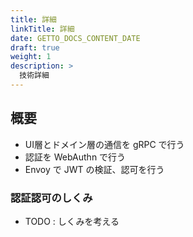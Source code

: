 ```yaml
---
title: 詳細
linkTitle: 詳細
date: GETTO_DOCS_CONTENT_DATE
draft: true
weight: 1
description: >
  技術詳細
---
```


## 概要

- UI層とドメイン層の通信を gRPC で行う
- 認証を WebAuthn で行う
- Envoy で JWT の検証、認可を行う


### 認証認可のしくみ

- TODO : しくみを考える
